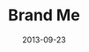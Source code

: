 ---
layout: media
category: media
series: "#culture"
title: "Brand Me"
date: 2013-09-23
description: "Chuck Mingo talks about living in a #brandme world."
video: "https://s3.amazonaws.com/crossroadsvideomessages/culture_01.mp4"
video-poster: "https://www.crossroads.net/uploadedfiles/culture_01_still.jpg"
---